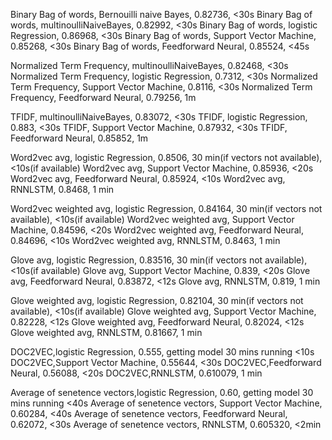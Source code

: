Binary Bag of words, Bernouilli naive Bayes, 0.82736, <30s
Binary Bag of words, multinoulliNaiveBayes, 0.82992, <30s
Binary Bag of words, logistic Regression, 0.86968, <30s
Binary Bag of words, Support Vector Machine, 0.85268, <30s
Binary Bag of words, Feedforward Neural, 0.85524, <45s



Normalized Term Frequency, multinoulliNaiveBayes, 0.82468, <30s
Normalized Term Frequency, logistic Regression, 0.7312, <30s
Normalized Term Frequency, Support Vector Machine, 0.8116, <30s
Normalized Term Frequency, Feedforward Neural, 0.79256, 1m



TFIDF, multinoulliNaiveBayes, 0.83072, <30s
TFIDF, logistic Regression, 0.883, <30s
TFIDF, Support Vector Machine, 0.87932, <30s
TFIDF, Feedforward Neural, 0.85852, 1m


Word2vec avg, logistic Regression, 0.8506, 30 min(if vectors not available), <10s(if available)
Word2vec avg, Support Vector Machine,  0.85936, <20s
Word2vec avg, Feedforward Neural, 0.85924, <10s
Word2vec avg, RNNLSTM, 0.8468, 1 min


Word2vec weighted avg, logistic Regression, 0.84164, 30 min(if vectors not available), <10s(if available)
Word2vec weighted avg, Support Vector Machine,   0.84596, <20s
Word2vec weighted avg, Feedforward Neural, 0.84696, <10s
Word2vec weighted avg, RNNLSTM, 0.8463, 1 min


Glove avg, logistic Regression, 0.83516, 30 min(if vectors not available), <10s(if available)
Glove avg, Support Vector Machine,  0.839, <20s
Glove avg, Feedforward Neural, 0.83872, <12s
Glove avg, RNNLSTM, 0.819, 1 min


Glove weighted avg, logistic Regression, 0.82104, 30 min(if vectors not available), <10s(if available)
Glove weighted avg, Support Vector Machine,  0.82228, <12s
Glove weighted avg, Feedforward Neural, 0.82024, <12s
Glove weighted avg, RNNLSTM, 0.81667, 1 min


DOC2VEC,logistic Regression, 0.555,  getting model 30 mins running <10s
DOC2VEC,Support Vector Machine, 0.55644, <30s
DOC2VEC,Feedforward Neural, 0.56088, <20s
DOC2VEC,RNNLSTM,  0.610079, 1 min


Average of senetence vectors,logistic Regression, 0.60,  getting model 30 mins running <40s
Average of senetence vectors, Support Vector Machine, 0.60284, <40s
Average of senetence vectors, Feedforward Neural, 0.62072, <30s
Average of senetence vectors, RNNLSTM,  0.605320, <2min
